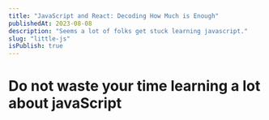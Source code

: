 ```yaml
---
title: "JavaScript and React: Decoding How Much is Enough"
publishedAt: 2023-08-08
description: "Seems a lot of folks get stuck learning javascript."
slug: "little-js"
isPublish: true
---
```


# Do not waste your time learning a lot about javaScript
